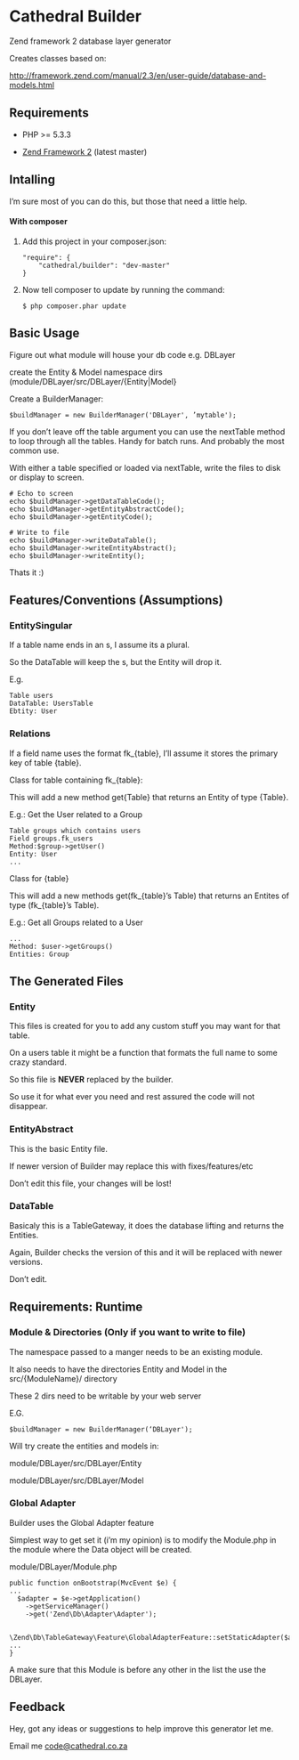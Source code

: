 # Cathedral Builder

Zend framework 2 database layer generator

Creates classes based on:

<http://framework.zend.com/manual/2.3/en/user-guide/database-and-models.html>

## Requirements

-   PHP \>= 5.3.3

-   [Zend Framework 2][] (latest master)

## Intalling

I’m sure most of you can do this, but those that need a little help.

#### With composer

1.  Add this project in your composer.json:

        "require": {
            "cathedral/builder": "dev-master"
        }

2.  Now tell composer to update by running the command:

        $ php composer.phar update

## Basic Usage

Figure out what module will house your db code e.g. DBLayer

create the Entity & Model namespace dirs
(module/DBLayer/src/DBLayer/{Entity|Model}

Create a BuilderManager:

    $buildManager = new BuilderManager('DBLayer', ’mytable');

If you don’t leave off the table argument you can use the nextTable
method to loop through all the tables. Handy for batch runs. And
probably the most common use.

With either a table specified or loaded via nextTable, write the files
to disk or display to screen.

    # Echo to screen
    echo $buildManager->getDataTableCode();
    echo $buildManager->getEntityAbstractCode();
    echo $buildManager->getEntityCode();

    # Write to file
    echo $buildManager->writeDataTable();
    echo $buildManager->writeEntityAbstract();
    echo $buildManager->writeEntity();

Thats it :)

## Features/Conventions (Assumptions)

### EntitySingular

If a table name ends in an s, I assume its a plural.

So the DataTable will keep the s, but the Entity will drop it.

E.g.

    Table users
    DataTable: UsersTable
    Ebtity: User

### Relations

If a field name uses the format fk\_{table}, I’ll assume it stores the
primary key of table {table}.

Class for table containing fk\_{table}:

This will add a new method get{Table} that returns an Entity of type
{Table}.

E.g.: Get the User related to a Group

    Table groups which contains users
    Field groups.fk_users
    Method:$group->getUser()
    Entity: User
    ...

Class for {table}

This will add a new methods get(fk\_{table}’s Table) that returns an
Entites of type (fk\_{table}’s Table).

E.g.: Get all Groups related to a User

    ...
    Method: $user->getGroups()
    Entities: Group

## The Generated Files

### Entity

This files is created for you to add any custom stuff you may want for
that table.

On a users table it might be a function that formats the full name to
some crazy standard.

So this file is **NEVER** replaced by the builder.

So use it for what ever you need and rest assured the code will not
disappear.

### EntityAbstract

This is the basic Entity file.

If newer version of Builder may replace this with fixes/features/etc

Don’t edit this file, your changes will be lost!

### DataTable

Basicaly this is a TableGateway, it does the database lifting and
returns the Entities.

Again, Builder checks the version of this and it will be replaced with
newer versions.

Don’t edit.

## Requirements: Runtime

### Module & Directories (Only if you want to write to file)

The namespace passed to a manger needs to be an existing module.

It also needs to have the directories Entity and Model in the
src/{ModuleName}/ directory

These 2 dirs need to be writable by your web server

E.G.

    $buildManager = new BuilderManager(‘DBLayer');

Will try create the entities and models in:

module/DBLayer/src/DBLayer/Entity

module/DBLayer/src/DBLayer/Model

### Global Adapter

Builder uses the Global Adapter feature

Simplest way to get set it (i’m my opinion) is to modify the Module.php
in the module where the Data object will be created.

module/DBLayer/Module.php

    public function onBootstrap(MvcEvent $e) {
    ...
      $adapter = $e->getApplication()
        ->getServiceManager()
        ->get('Zend\Db\Adapter\Adapter');

      \Zend\Db\TableGateway\Feature\GlobalAdapterFeature::setStaticAdapter($adapter);
    ...
    }

A make sure that this Module is before any other in the list the use the
DBLayer.

## Feedback

Hey, got any ideas or suggestions to help improve this generator let me.

Email me <code@cathedral.co.za>

  [Zend Framework 2]: mailto:code@cathedral.co.za
